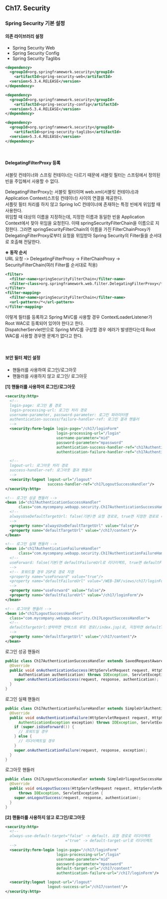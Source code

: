 ## Ch17. Security
### Spring Security 기본 설정
#### 의존 라이브러리 설정
- Spring Security Web
- Spring Security Config
- Spring Security Taglibs
```xml
<dependency>
  <groupId>org.springframework.security</groupId>
    <artifactId>spring-security-web</artifactId>
  <version>5.3.4.RELEASE</version>
</dependency>

<dependency>
  <groupId>org.springframework.security</groupId>
    <artifactId>spring-security-config</artifactId>
  <version>5.3.4.RELEASE</version>
</dependency>

<dependency>
  <groupId>org.springframework.security</groupId>
    <artifactId>spring-security-taglibs</artifactId>
  <version>5.3.4.RELEASE</version>
</dependency>
```

<br/>

#### DelegatingFilterProxy 등록
서블릿 컨테이너와 스프링 컨테이너는 다르기 때문에 서블릿 필터는 스프링에서 정의된 빈을 주입해서 사용할 수 없다.

DelegatingFilterProxy는 서블릿 필터이며 web.xml(서블릿 컨테이너)과 Application Context(스프링 컨테이너) 사이의 연결을 제공한다.  
서플릿 필터 처리를 하지 않고 Spring IoC 컨테이너에 존재하는 특정 빈에게 위임할 때 사용한다.  
위임할 때 대상의 이름을 지정하는데, 지정한 이름과 동일한 빈을 Application Context에서 찾아 위임을 요청힌다.
이때 springSecurityFilterChain을 이름으로 지정한다.
그러면 springSecurityFilterChain의 이름을 가진 FilterChainProxy가 DelegatingFilterProxy로부터 요청을 위임받아
Spring Security의 Filter들을 순서대로 호출해 전달한다.

**※ 동작 순서**  
URL 요청 -> DelegatingFilterProxy -> FilterChainProxy -> SecurityFilterChain(여러 Filter를 순서대로 적용)

```xml
<filter>
  <filter-name>springSecurityFilterChain</filter-name>
  <filter-class>org.springframework.web.filter.DelegatingFilterProxy</filter-class>
</filter>
<filter-mapping>
  <filter-name>springSecurityFilterChain</filter-name>
  <url-pattern>/*</url-pattern>
</filter-mapping>
```
이렇게 필터를 등록하고 Spring MVC를 사용할 경우 ContextLoaderListener가 Root WAC로 등록되어 있어야 한다고 한다.  
DispatcherServlet만으로 Spring MVC를 구성할 경우 에러가 발생한다는데 Root WAC를 사용할 경우엔 문제가 없다고 한다.

<br/>

#### 보안 필터 체인 설정
- 핸들러를 사용하여 로그인/로그아웃
- 핸들러를 사용하지 않고 로그인/ 로그아웃

**[1] 핸들러를 사용하여 로그인/로그아웃**
```xml
<security:http>
  <!--
  login-page: 로그인 폼 경로
  login-processing-url: 로그인 처리 경로
  username-parameter, password-parameter: 로그인 파라미터명
  authentication-success/failure-handler-ref: 로그인 결과 핸들러
  -->
  <security:form-login login-page="/ch17/loginForm"
                       login-processing-url="/login"
                       username-parameter="mid"
                       password-parameter="mpassword"
                       authentication-success-handler-ref="ch17AuthenticationSuccessHandler"
                       authentication-failure-handler-ref="ch17AuthenticationFailureHandler"/>			 

  <!--
  logout-url: 로그아웃 처리 경로
  success-handler-ref: 로그아웃 결과 핸들러
  -->
  <security:logout logout-url="/logout" 
                   success-handler-ref="ch17LogoutSuccessHandler"/>
</security:http>

<!-- 로그인 성공 핸들러 -->
<bean id="ch17AuthenticationSuccessHandler" 
      class="com.mycompany.webapp.security.Ch17AuthenticationSuccessHandler">
  <!-- 
  alwaysUseDefaultTargetUrl: false(기본)면 요청 경로로, true면 지정한 경로로 리다이렉트
  -->
  <property name="alwaysUseDefaultTargetUrl" value="false"/>
  <property name="defaultTargetUrl" value="/ch17/content"/>
</bean>

<!-- 로그인 실패 핸들러 -->
<bean id="ch17AuthenticationFailureHandler" 
      class="com.mycompany.webapp.security.Ch17AuthenticationFailureHandler">
  <!-- 
  useForward: false(기본)면 defaultFailureUrl로 리다이렉트, true면 defaultFailureUrl로 포워드
  -->
  <!-- 포워드할 경우 JSP로 경로 지정
  <property name="useForward" value="true"/>
  <property name="defaultFailureUrl" value="/WEB-INF/views/ch17/loginForm.jsp"/>
  -->
  <property name="useForward" value="false"/>
  <property name="defaultFailureUrl" value="/ch17/loginForm"/>
</bean>

<!-- 로그아웃 핸들러 -->
<bean id="ch17LogoutSuccessHandler" 
  class="com.mycompany.webapp.security.Ch17LogoutSuccessHandler">
  <!-- 
  defaultTargetUrl:생략하면 컨텍스트 루트 경로(/index.jsp)로, 지정하면 defaultTargetUrl로 리다이렉트
  -->
  <property name="defaultTargetUrl" value="/ch17/content"/>
</bean>
```

로그인 성공 핸들러
```java
public class Ch17AuthenticationSuccessHandler extends SavedRequestAwareAuthenticationSuccessHandler {
  @Override
  public void onAuthenticationSuccess(HttpServletRequest request, HttpServletResponse response,
      Authentication authentication) throws IOException, ServletException {
    super.onAuthenticationSuccess(request, response, authentication);
  }
}
```

로그인 실패 핸들러
```java
public class Ch17AuthenticationFailureHandler extends SimpleUrlAuthenticationFailureHandler {
  @Override
  public void onAuthenticationFailure(HttpServletRequest request, HttpServletResponse response,
      AuthenticationException exception) throws IOException, ServletException {
    if (super.isUseForward()) {
      // 포워드일 경우
    } else {
      // 리다이렉트일 경우
    }
    super.onAuthenticationFailure(request, response, exception);
  }
}
```

로그아웃 핸들러
```java
public class Ch17LogoutSuccessHandler extends SimpleUrlLogoutSuccessHandler {
  @Override
  public void onLogoutSuccess(HttpServletRequest request, HttpServletResponse response, Authentication authentication)
      throws IOException, ServletException {
    super.onLogoutSuccess(request, response, authentication);
  }
}
```

**[2] 핸들러를 사용하지 않고 로그인/로그아웃**  
```xml
<security:http>
  <!--
  always-use-default-target="false" -> default. 요청 경로로 리다이렉트
                           ="true" -> default-target-url로 리다이렉트
  -->
  <security:form-login login-page="/ch17/loginForm"
                       login-processing-url="/login"	 
                       username-parameter="mid"
                       password-parameter="mpassword"
                       default-target-url="/ch17/content"
                       authentication-failure-url="/ch17/loginForm"/>

  <security:logout logout-url="/logout" 
                   logout-success-url="/ch17/content"/> 
</security:http>
```
